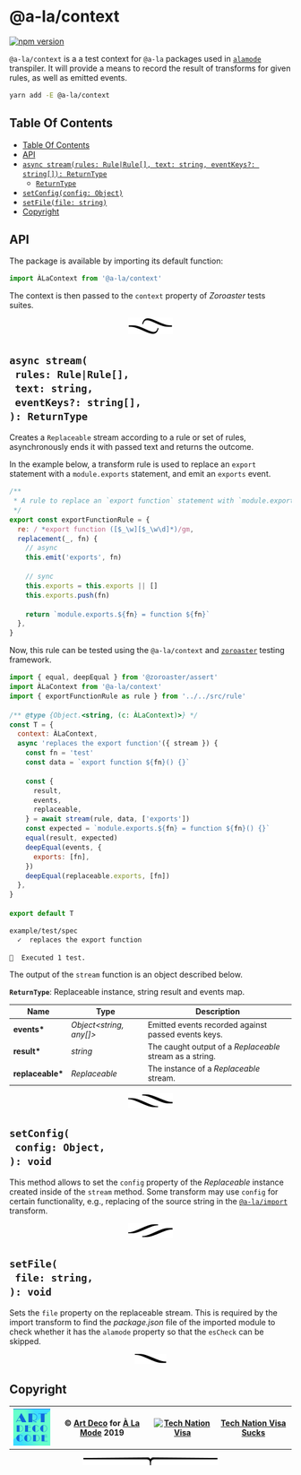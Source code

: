 # @a-la/context

[![npm version](https://badge.fury.io/js/%40a-la%2Fcontext.svg)](https://npmjs.org/package/@a-la/context)

`@a-la/context` is a a test context for `@a-la` packages used in [`alamode`](https://alamode.cc) transpiler. It will provide a means to record the result of transforms for given rules, as well as emitted events.

```sh
yarn add -E @a-la/context
```

## Table Of Contents

- [Table Of Contents](#table-of-contents)
- [API](#api)
- [`async stream(rules: Rule|Rule[], text: string, eventKeys?: string[]): ReturnType`](#async-streamrules-ruleruletext-stringeventkeys-string-returntype)
  * [`ReturnType`](#type-returntype)
- [`setConfig(config: Object)`](#setconfigconfig-object-void)
- [`setFile(file: string)`](#setfilefile-string-void)
- [Copyright](#copyright)

## API

The package is available by importing its default function:

```js
import ÀLaContext from '@a-la/context'
```

The context is then passed to the `context` property of _Zoroaster_ tests suites.

<p align="center"><a href="#table-of-contents"><img src="/.documentary/section-breaks/0.svg?sanitize=true"></a></p>

## `async stream(`<br/>&nbsp;&nbsp;`rules: Rule|Rule[],`<br/>&nbsp;&nbsp;`text: string,`<br/>&nbsp;&nbsp;`eventKeys?: string[],`<br/>`): ReturnType`

Creates a `Replaceable` stream according to a rule or set of rules, asynchronously ends it with passed text and returns the outcome.

In the example below, a transform rule is used to replace an `export` statement with a `module.exports` statement, and emit an `exports` event.

```js
/**
 * A rule to replace an `export function` statement with `module.exports`.
 */
export const exportFunctionRule = {
  re: / *export function ([$_\w][$_\w\d]*)/gm,
  replacement(_, fn) {
    // async
    this.emit('exports', fn)

    // sync
    this.exports = this.exports || []
    this.exports.push(fn)

    return `module.exports.${fn} = function ${fn}`
  },
}
```

Now, this rule can be tested using the `@a-la/context` and [`zoroaster`](https://github.com/artdecocode/zoroaster) testing framework.

```js
import { equal, deepEqual } from '@zoroaster/assert'
import ÀLaContext from '@a-la/context'
import { exportFunctionRule as rule } from '../../src/rule'

/** @type {Object.<string, (c: ÀLaContext)>} */
const T = {
  context: ÀLaContext,
  async 'replaces the export function'({ stream }) {
    const fn = 'test'
    const data = `export function ${fn}() {}`

    const {
      result,
      events,
      replaceable,
    } = await stream(rule, data, ['exports'])
    const expected = `module.exports.${fn} = function ${fn}() {}`
    equal(result, expected)
    deepEqual(events, {
      exports: [fn],
    })
    deepEqual(replaceable.exports, [fn])
  },
}

export default T
```

```
example/test/spec
  ✓  replaces the export function

🦅  Executed 1 test.
```

The output of the `stream` function is an object described below.

__<a name="type-returntype">`ReturnType`</a>__: Replaceable instance, string result and events map.

|       Name       |                 Type                 |                       Description                        |
| ---------------- | ------------------------------------ | -------------------------------------------------------- |
| __events*__      | <em>Object&lt;string, any[]&gt;</em> | Emitted events recorded against passed events keys.      |
| __result*__      | <em>string</em>                      | The caught output of a _Replaceable_ stream as a string. |
| __replaceable*__ | <em>Replaceable</em>                 | The instance of a _Replaceable_ stream.                  |

<p align="center"><a href="#table-of-contents"><img src="/.documentary/section-breaks/1.svg?sanitize=true"></a></p>

## `setConfig(`<br/>&nbsp;&nbsp;`config: Object,`<br/>`): void`

This method allows to set the `config` property of the _Replaceable_ instance created inside of the `stream` method. Some transform may use `config` for certain functionality, e.g., replacing of the source string in the [`@a-la/import`](https://github.com/a-la/import) transform.

<p align="center"><a href="#table-of-contents"><img src="/.documentary/section-breaks/2.svg?sanitize=true"></a></p>

## `setFile(`<br/>&nbsp;&nbsp;`file: string,`<br/>`): void`

Sets the `file` property on the replaceable stream. This is required by the import transform to find the _package.json_ file of the imported module to check whether it has the `alamode` property so that the `esCheck` can be skipped.

<p align="center"><a href="#table-of-contents"><img src="/.documentary/section-breaks/3.svg?sanitize=true"></a></p>

## Copyright

<table>
  <tr>
    <th>
      <a href="https://artd.eco">
        <img src="https://raw.githubusercontent.com/wrote/wrote/master/images/artdeco.png" alt="Art Deco" />
      </a>
    </th>
    <th>© <a href="https://artd.eco">Art Deco</a> for <a href="https://alamode.cc">À La Mode</a> 2019</th>
    <th>
      <a href="https://www.technation.sucks" title="Tech Nation Visa">
        <img src="https://raw.githubusercontent.com/artdecoweb/www.technation.sucks/master/anim.gif"
          alt="Tech Nation Visa" />
      </a>
    </th>
    <th><a href="https://www.technation.sucks">Tech Nation Visa Sucks</a></th>
  </tr>
</table>

<p align="center"><a href="#table-of-contents"><img src="/.documentary/section-breaks/-1.svg?sanitize=true"></a></p>